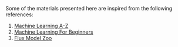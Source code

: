 Some of the materials presented here are inspired from the following references:

1. [Machine Learning A-Z](https://www.superdatascience.com/pages/machine-learning)  
1. [Machine Learning For Beginners](https://github.com/microsoft/ML-For-Beginners)  
1. [Flux Model Zoo](https://github.com/FluxML/model-zoo)  



<!-- Some parts were brought by **Chat GPT** :smiley: . It defines itself as follows:  
> ``**Chat GPT** is the robotic overlord of all things written. Its metal fingers effortlessly pounded out these words, making typos and creativity a thing of the past. But don't worry, it's still programmed to be a little bit sassy, so at least there's that. So sit back, relax, and let **Chat GPT** take the wheel. It's guaranteed to be a wild ride.'' -->

